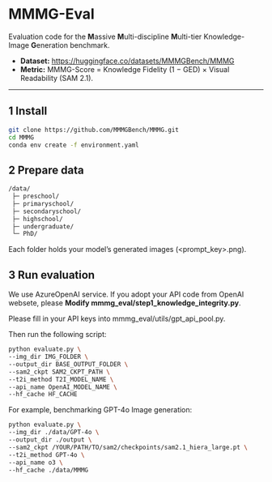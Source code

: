 # MMMG-Eval

Evaluation code for the **M**assive **M**ulti-discipline **M**ulti-tier Knowledge-Image **G**eneration benchmark.

* **Dataset:** https://huggingface.co/datasets/MMMGBench/MMMG  
* **Metric:** MMMG-Score = Knowledge Fidelity (1 − GED) × Visual Readability (SAM 2.1).

---

## 1  Install

```bash
git clone https://github.com/MMMGBench/MMMG.git
cd MMMG
conda env create -f environment.yaml
```

## 2 Prepare data
```bash
/data/
 ├─ preschool/
 ├─ primaryschool/
 ├─ secondaryschool/
 ├─ highschool/
 ├─ undergraduate/
 └─ PhD/
 ```
Each folder holds your model’s generated images (<prompt_key>.png).

## 3 Run evaluation
We use AzureOpenAI service. If you adopt your API code from OpenAI websete, please **Modify mmmg_eval/step1_knowledge_integrity.py**.

Please fill in your API keys into mmmg_eval/utils/gpt_api_pool.py.

Then run the following script:
```bash
python evaluate.py \
--img_dir IMG_FOLDER \
--output_dir BASE_OUTPUT_FOLDER \
--sam2_ckpt SAM2_CKPT_PATH \
--t2i_method T2I_MODEL_NAME \
--api_name OpenAI_MODEL_NAME \
--hf_cache HF_CACHE

```

For example, benchmarking GPT-4o Image generation:
```bash
python evaluate.py \
--img_dir ./data/GPT-4o \
--output_dir ./output \
--sam2_ckpt /YOUR/PATH/TO/sam2/checkpoints/sam2.1_hiera_large.pt \
--t2i_method GPT-4o \
--api_name o3 \
--hf_cache ./data/MMMG
```